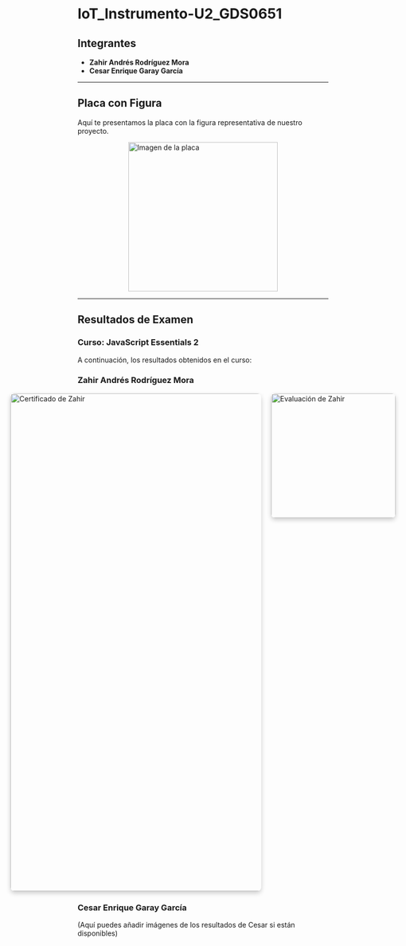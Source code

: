 # IoT_Instrumento-U2_GDS0651

## Integrantes

- **Zahir Andrés Rodríguez Mora**
- **Cesar Enrique Garay García**

---

## Placa con Figura

Aquí te presentamos la placa con la figura representativa de nuestro proyecto.

<div style="display: flex; align-items: center; justify-content: center;">
  <img src="https://github.com/user-attachments/assets/7299dd9a-682f-4a8e-b4e3-6e323ccb0ff1" width="300" alt="Imagen de la placa">
</div>

---

## Resultados de Examen

### Curso: **JavaScript Essentials 2**

A continuación, los resultados obtenidos en el curso:

### Zahir Andrés Rodríguez Mora

<div style="display: flex; justify-content: center; gap: 20px;">
  <img src="https://github.com/user-attachments/assets/83f5594e-5c31-4b7b-9bab-a96ec4bc793b/" width="1000" alt="Certificado de Zahir" style="border-radius: 8px; box-shadow: 0px 4px 10px rgba(0,0,0,0.2);">
  <img src="https://github.com/user-attachments/assets/4ba04318-f093-4aa1-860c-eb83520169a0/" width="250" alt="Evaluación de Zahir" style="border-radius: 8px; box-shadow: 0px 4px 10px rgba(0,0,0,0.2);">
</div>

### Cesar Enrique Garay García

(Aquí puedes añadir imágenes de los resultados de Cesar si están disponibles)



